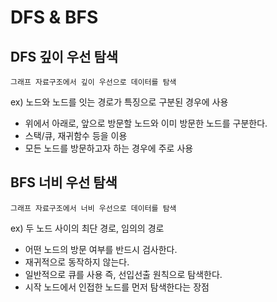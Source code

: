 # DFS & BFS 

## DFS 깊이 우선 탐색

`그래프 자료구조에서 깊이 우선으로 데이터를 탐색`

ex) 노드와 노드를 잇는 경로가 특징으로 구분된 경우에 사용

* 위에서 아래로, 앞으로 방문할 노드와 이미 방문한 노드를 구분한다.
* 스택/큐, 재귀함수 등을 이용
* 모든 노드를 방문하고자 하는 경우에 주로 사용

## BFS 너비 우선 탐색

`그래프 자료구조에서 너비 우선으로 데이터를 탐색`

ex) 두 노드 사이의 최단 경로, 임의의 경로

* 어떤 노드의 방문 여부를 반드시 검사한다.
* 재귀적으로 동작하지 않는다. 
* 일반적으로 큐를 사용 즉, 선입선출 원칙으로 탐색한다.
* 시작 노드에서 인접한 노드를 먼저 탐색한다는 장점
